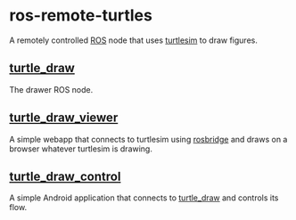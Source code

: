 # ros-remote-turtles

A remotely controlled [ROS](http://wiki.ros.org/) node that uses [turtlesim](http://wiki.ros.org/turtlesim) to draw figures.

## [turtle_draw](https://github.com/nventuro/ros-remote-turtles/tree/master/turtle_draw)

The drawer ROS node.

## [turtle_draw_viewer](https://github.com/nventuro/ros-remote-turtles/tree/master/turtle_draw_viewer)

A simple webapp that connects to turtlesim using [rosbridge](http://wiki.ros.org/rosbridge_suite) and draws on a browser whatever turtlesim is drawing.

## [turtle_draw_control](https://github.com/nventuro/ros-remote-turtles/tree/master/turtle_draw_control)

A simple Android application that connects to [turtle_draw](https://github.com/nventuro/ros-remote-turtles/tree/master/turtle_draw) and controls its flow.

